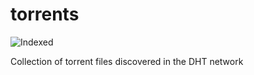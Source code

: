 torrents 
========
![Indexed](https://img.shields.io/badge/indexed-248349-blue)

Collection of torrent files discovered in the DHT network

